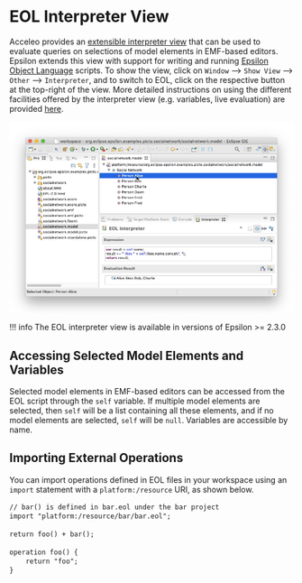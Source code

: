 # EOL Interpreter View

Acceleo provides an [extensible interpreter view](https://wiki.eclipse.org/Acceleo/Interpreter) that can be used to evaluate queries on selections of model elements in EMF-based editors. Epsilon extends this view with support for writing and running [Epsilon Object Language](../../eol) scripts. To show the view, click on `Window` --> `Show View` --> `Other` --> `Interpreter`, and to switch to EOL, click on the respective button at the top-right of the view. More detailed instructions on using the different facilities offered by the interpreter view (e.g. variables, live evaluation) are provided [here](https://wiki.eclipse.org/Acceleo/Interpreter).

![](eol-interpreter.gif)

!!! info
    The EOL interpreter view is available in versions of Epsilon >= 2.3.0

## Accessing Selected Model Elements and Variables

Selected model elements in EMF-based editors can be accessed from the EOL script through the `self` variable. If multiple model elements are selected, then `self` will be a list containing all these elements, and if no model elements are selected, `self` will be `null`. Variables are accessible by name.

## Importing External Operations

You can import operations defined in EOL files in your workspace using an `import` statement with a `platform:/resource` URI, as shown below.

```eol
// bar() is defined in bar.eol under the bar project
import "platform:/resource/bar/bar.eol";

return foo() + bar();

operation foo() {
    return "foo";
}
```
